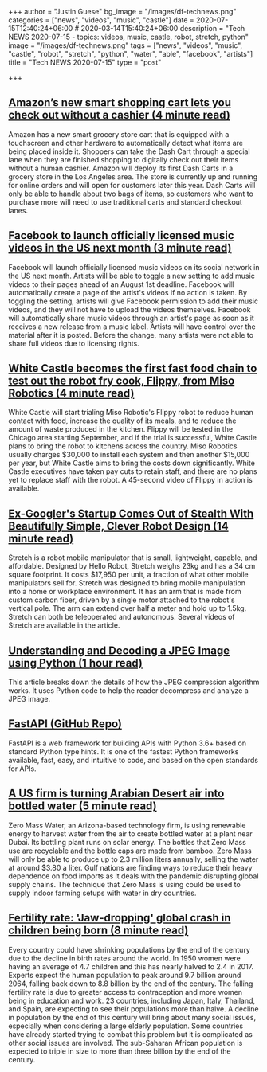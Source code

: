 +++
author = "Justin Guese"
bg_image = "/images/df-technews.png"
categories = ["news", "videos", "music", "castle"]
date = 2020-07-15T12:40:24+06:00 # 2020-03-14T15:40:24+06:00
description = "Tech NEWS 2020-07-15 - topics: videos, music, castle, robot, stretch, python"
image = "/images/df-technews.png"
tags = ["news", "videos", "music", "castle", "robot", "stretch", "python", "water", "able", "facebook", "artists"]
title = "Tech NEWS 2020-07-15"
type = "post"

+++

## [Amazon’s new smart shopping cart lets you check out without a cashier (4 minute read)](https://www.theverge.com/2020/7/14/21323421/amazon-dash-cart-smart-grocery-shopping-woodland-hills-store-cashierless/1/0100017351f57ec0-407d759d-d1b9-4b41-91c1-f1a8828d6ef2-000000/iH6rihDfwsw9I64IGQKwjY4AXqIKbCNgwdt03YJLRiA=149)

Amazon has a new smart grocery store cart that is equipped with a touchscreen and other hardware to automatically detect what items are being placed inside it. Shoppers can take the Dash Cart through a special lane when they are finished shopping to digitally check out their items without a human cashier. Amazon will deploy its first Dash Carts in a grocery store in the Los Angeles area. The store is currently up and running for online orders and will open for customers later this year. Dash Carts will only be able to handle about two bags of items, so customers who want to purchase more will need to use traditional carts and standard checkout lanes.

## [Facebook to launch officially licensed music videos in the US next month (3 minute read)](https://techcrunch.com/2020/07/14/facebook-to-launch-officially-licensed-music-videos-in-the-u-s-next-month//1/0100017351f57ec0-407d759d-d1b9-4b41-91c1-f1a8828d6ef2-000000/GJqgqTHDTHp0r3cKvVQ1HEAINJNUhqnS8oS9rYYcJU4=149)

Facebook will launch officially licensed music videos on its social network in the US next month. Artists will be able to toggle a new setting to add music videos to their pages ahead of an August 1st deadline. Facebook will automatically create a page of the artist's videos if no action is taken. By toggling the setting, artists will give Facebook permission to add their music videos, and they will not have to upload the videos themselves. Facebook will automatically share music videos through an artist's page as soon as it receives a new release from a music label. Artists will have control over the material after it is posted. Before the change, many artists were not able to share full videos due to licensing rights.

## [White Castle becomes the first fast food chain to test out the robot fry cook, Flippy, from Miso Robotics (4 minute read)](https://techcrunch.com/2020/07/14/white-castle-becomes-the-first-fast-food-chain-to-test-out-the-robot-fry-cook-flippy-from-miso-robotics//1/0100017351f57ec0-407d759d-d1b9-4b41-91c1-f1a8828d6ef2-000000/p2xYmV-oxGKvNW2lCwztcnZs8IP5NROtt2fQWgs5T6U=149)

White Castle will start trialing Miso Robotic's Flippy robot to reduce human contact with food, increase the quality of its meals, and to reduce the amount of waste produced in the kitchen. Flippy will be tested in the Chicago area starting September, and if the trial is successful, White Castle plans to bring the robot to kitchens across the country. Miso Robotics usually charges $30,000 to install each system and then another $15,000 per year, but White Castle aims to bring the costs down significantly. White Castle executives have taken pay cuts to retain staff, and there are no plans yet to replace staff with the robot. A 45-second video of Flippy in action is available.

## [Ex-Googler's Startup Comes Out of Stealth With Beautifully Simple, Clever Robot Design (14 minute read)](https://spectrum.ieee.org/automaton/robotics/home-robots/hello-robots-stretch-mobile-manipulator/1/0100017351f57ec0-407d759d-d1b9-4b41-91c1-f1a8828d6ef2-000000/kT1C23qVJv_XmjlsK3cstxPswbNHB3BvUGI-EQDrnOw=149)

Stretch is a robot mobile manipulator that is small, lightweight, capable, and affordable. Designed by Hello Robot, Stretch weighs 23kg and has a 34 cm square footprint. It costs $17,950 per unit, a fraction of what other mobile manipulators sell for. Stretch was designed to bring mobile manipulation into a home or workplace environment. It has an arm that is made from custom carbon fiber, driven by a single motor attached to the robot's vertical pole. The arm can extend over half a meter and hold up to 1.5kg. Stretch can both be teleoperated and autonomous. Several videos of Stretch are available in the article.

## [Understanding and Decoding a JPEG Image using Python (1 hour read)](https://yasoob.me/posts/understanding-and-writing-jpeg-decoder-in-python//1/0100017351f57ec0-407d759d-d1b9-4b41-91c1-f1a8828d6ef2-000000/8RHV8wrJ5Ge8tsIT08o5MEQQFHD3bwfxbDxWxYkNoXA=149)

This article breaks down the details of how the JPEG compression algorithm works. It uses Python code to help the reader decompress and analyze a JPEG image.

## [FastAPI (GitHub Repo)](https://github.com/tiangolo/fastapi/1/0100017351f57ec0-407d759d-d1b9-4b41-91c1-f1a8828d6ef2-000000/sM4umzJT08__0bBzo_3-s-Iu0q-pik_72SOyvoUUSN0=149)

FastAPI is a web framework for building APIs with Python 3.6+ based on standard Python type hints. It is one of the fastest Python frameworks available, fast, easy, and intuitive to code, and based on the open standards for APIs.

## [A US firm is turning Arabian Desert air into bottled water (5 minute read)](https://www.straitstimes.com/world/middle-east/a-us-firm-is-turning-arabian-desert-air-into-bottled-water/1/0100017351f57ec0-407d759d-d1b9-4b41-91c1-f1a8828d6ef2-000000/hmYoC6cS5SK2w31-Nhyl9zDHsgpL42g3TmX7SJ0kCcY=149)

Zero Mass Water, an Arizona-based technology firm, is using renewable energy to harvest water from the air to create bottled water at a plant near Dubai. Its bottling plant runs on solar energy. The bottles that Zero Mass use are recyclable and the bottle caps are made from bamboo. Zero Mass will only be able to produce up to 2.3 million liters annually, selling the water at around $3.80 a liter. Gulf nations are finding ways to reduce their heavy dependence on food imports as it deals with the pandemic disrupting global supply chains. The technique that Zero Mass is using could be used to supply indoor farming setups with water in dry countries.

## [Fertility rate: 'Jaw-dropping' global crash in children being born (8 minute read)](https://www.bbc.com/news/health-53409521/1/0100017351f57ec0-407d759d-d1b9-4b41-91c1-f1a8828d6ef2-000000/B5DPGjLVybcV_pUDI8DugfcJ1ecLISjxs0xAaHADdbw=149)

Every country could have shrinking populations by the end of the century due to the decline in birth rates around the world. In 1950 women were having an average of 4.7 children and this has nearly halved to 2.4 in 2017. Experts expect the human population to peak around 9.7 billion around 2064, falling back down to 8.8 billion by the end of the century. The falling fertility rate is due to greater access to contraception and more women being in education and work. 23 countries, including Japan, Italy, Thailand, and Spain, are expecting to see their populations more than halve. A decline in population by the end of this century will bring about many social issues, especially when considering a large elderly population. Some countries have already started trying to combat this problem but it is complicated as other social issues are involved. The sub-Saharan African population is expected to triple in size to more than three billion by the end of the century.

